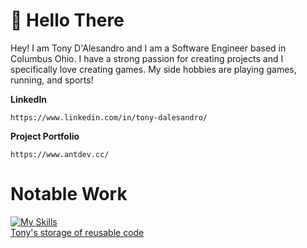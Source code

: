 # 👋 Hello There
Hey! I am Tony D'Alesandro and I am a Software Engineer based in Columbus Ohio. I have a strong passion for creating projects and I specifically love creating games. My side hobbies are playing games, running, and sports! 


**LinkedIn**
```
https://www.linkedin.com/in/tony-dalesandro/
```

**Project Portfolio**
```
https://www.antdev.cc/
```

# Notable Work
[![My Skills](https://skillicons.dev/icons?i=c,cs,cpp,blender,cmake,discord,js,linux,neovim,py,unity,vite,unreal)](https://skillicons.dev)     
[Tony's storage of reusable code](https://github.com/Tonyy456/TutorialMaterial)


